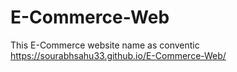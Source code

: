 # E-Commerce-Web 
This E-Commerce website name as conventic
https://sourabhsahu33.github.io/E-Commerce-Web/
